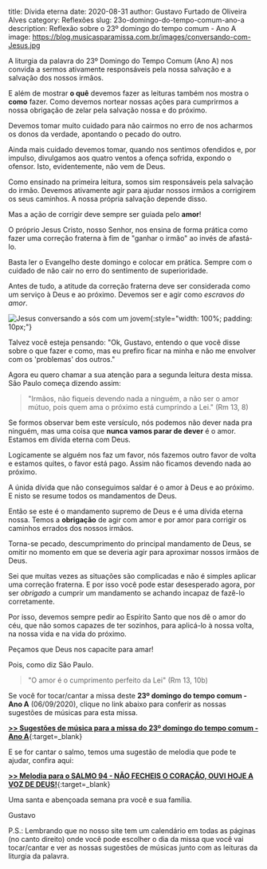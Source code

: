 ﻿title: Dívida eterna
date: 2020-08-31
author: Gustavo Furtado de Oliveira Alves
category: Reflexões
slug: 23o-domingo-do-tempo-comum-ano-a
description: Reflexão sobre o 23º domingo do tempo comum - Ano A
image: https://blog.musicasparamissa.com.br/images/conversando-com-Jesus.jpg

A liturgia da palavra do 23º Domingo do Tempo Comum (Ano A) nos convida a sermos ativamente responsáveis pela nossa salvação e a salvação dos nossos irmãos.

E além de mostrar **o quê** devemos fazer as leituras também nos mostra o **como** fazer.
Como devemos nortear nossas ações para cumprirmos a nossa obrigação de zelar pela salvação nossa e do próximo.

Devemos tomar muito cuidado para não cairmos no erro de nos acharmos os donos da verdade, apontando o pecado do outro.

Ainda mais cuidado devemos tomar, quando nos sentimos ofendidos e, por impulso, divulgamos aos quatro ventos a ofença sofrida, expondo o ofensor. Isto, evidentemente, não vem de Deus.

Como ensinado na primeira leitura, somos sim responsáveis pela salvação do irmão.
Devemos ativamente agir para ajudar nossos irmãos a corrigirem os seus caminhos.
A nossa própria salvação depende disso.

Mas a ação de corrigir deve sempre ser guiada pelo **amor**!

O próprio Jesus Cristo, nosso Senhor, nos ensina de forma prática como fazer uma correção fraterna à fim de "ganhar o irmão" ao invés de afastá-lo.

Basta ler o Evangelho deste domingo e colocar em prática. Sempre com o cuidado de não cair no erro do sentimento de superioridade.

Antes de tudo, a atitude da correção fraterna deve ser considerada como um serviço à Deus e ao próximo. Devemos ser e agir como _escravos do amor_.

![Jesus conversando a sós com um jovem](/images/conversando-com-Jesus.jpg){:style="width: 100%; padding: 10px;"}

Talvez você esteja pensando: "Ok, Gustavo, entendo o que você disse sobre o que fazer e como, mas eu prefiro ficar na minha e não me envolver com os 'problemas' dos outros."

Agora eu quero chamar a sua atenção para a segunda leitura desta missa.
São Paulo começa dizendo assim:

> "Irmãos, não fiqueis devendo nada a ninguém, a não ser o amor mútuo, pois quem ama o próximo está cumprindo a Lei." (Rm 13, 8)

Se formos observar bem este versículo, nós podemos não dever nada pra ninguém, mas uma coisa que **nunca vamos parar de dever** é o amor. Estamos em dívida eterna com Deus.

Logicamente se alguém nos faz um favor, nós fazemos outro favor de volta e estamos quites, o favor está pago. Assim não ficamos devendo nada ao próximo.

A únida dívida que não conseguimos saldar é o amor à Deus e ao próximo. E nisto se resume todos os mandamentos de Deus.

Então se este é o mandamento supremo de Deus e é uma dívida eterna nossa. Temos a **obrigação** de agir com amor e por amor para corrigir os caminhos errados dos nossos irmãos.

Torna-se pecado, descumprimento do principal mandamento de Deus, se omitir no momento em que se deveria agir para aproximar nossos irmãos de Deus.

Sei que muitas vezes as situações são complicadas e não é simples aplicar uma correção fraterna.
E por isso você pode estar desesperado agora, por ser _obrigado_ a cumprir um mandamento se achando incapaz de fazê-lo corretamente.

Por isso, devemos sempre pedir ao Espírito Santo que nos dê o amor do céu, que não somos capazes de ter sozinhos, para aplicá-lo à nossa volta, na nossa vida e na vida do próximo.

Peçamos que Deus nos capacite para amar!

Pois, como diz São Paulo.

> "O amor é o cumprimento perfeito da Lei" (Rm 13, 10b)





Se você for tocar/cantar a missa deste **23º domingo do tempo comum - Ano A** (06/09/2020),
clique no link abaixo para conferir as nossas sugestões de músicas para esta missa.

[**>> Sugestões de música para a missa do 23º domingo do tempo comum - Ano A**](https://musicasparamissa.com.br/sugestoes-para/23o-domingo-do-tempo-comum-ano-a){:target=\_blank}

E se for cantar o salmo, temos uma sugestão de melodia que pode te ajudar, confira aqui:

[**>> Melodia para o SALMO 94 - NÃO FECHEIS O CORAÇÃO, OUVI HOJE A VOZ DE DEUS!**](https://musicasparamissa.com.br/musica/salmo-94-nao-fecheis-o-coracao-ouvi-hoje-a-voz-de-deus/){:target=\_blank}

Uma santa e abençoada semana pra você e sua família.

Gustavo

P.S.: Lembrando que no nosso site tem um calendário em todas as páginas (no canto direito) 
onde você pode escolher o dia da missa que você vai tocar/cantar e ver as nossas sugestões 
de músicas junto com as leituras da liturgia da palavra.
